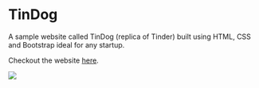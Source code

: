 # TinDog

A sample website called TinDog (replica of Tinder) built using HTML, CSS and Bootstrap ideal for any startup.

Checkout the website [here](https://subhadeepdan.github.io/Bootstrap-Startup-Website/).

![](https://i.imgur.com/EjSWhzx.png)


